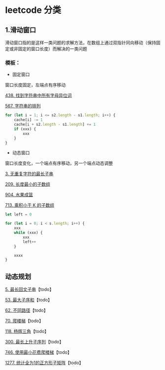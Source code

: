 # leetcode 分类

## 1.滑动窗口
滑动窗口指的是这样一类问题的求解方法，在数组上通过双指针同向移动（保持固定或非固定的窗口长度）而解决的一类问题

### 模板：
- 固定窗口

窗口长度固定，左端点有序移动

[438. 找到字符串中所有字母异位词](https://leetcode.cn/problems/find-all-anagrams-in-a-string/)

[567. 字符串的排列](https://leetcode.cn/problems/permutation-in-string/)

``` ts
for (let i = 1; i <= s2.length - s1.length; i++) {
	cache[i] -= 1
	cache[i + s2.length - s1.length] += 1
	if (xxx) {
		xxx
	}
}

```


- 动态窗口

窗口长度变化，一个端点有序移动，另一个端点动态调整

[3. 无重复字符的最长子串](https://leetcode.cn/problems/longest-substring-without-repeating-characters/)


[209. 长度最小的子数组](https://leetcode.cn/problems/minimum-size-subarray-sum/)


[904. 水果成篮](https://leetcode.cn/problems/fruit-into-baskets/) 

[713. 乘积小于 K 的子数组](https://leetcode.cn/problems/subarray-product-less-than-k/)

``` ts
let left = 0

for (let i = 0; i < s.length; i++) {
	xxx
	while (xxx) {
		xxx
		left++
	}

	xxxx
}
```

## 动态规划

[5. 最长回文子串](https://leetcode.cn/problems/longest-palindromic-substring/)【todo】

[53. 最大子序和](https://leetcode.cn/problems/maximum-subarray/)【todo】

[62. 不同路径](https://leetcode.cn/problems/unique-paths/)【todo】

[70. 爬楼梯](https://leetcode.cn/problems/climbing-stairs/)【todo】

[118. 杨辉三角](https://leetcode.cn/problems/pascals-triangle/)【todo】

[300. 最长上升子序列](https://leetcode.cn/problems/longest-increasing-subsequence/)【todo】

[746. 使用最小花费爬楼梯](https://leetcode.cn/problems/min-cost-climbing-stairs/)【todo】

[1277. 统计全为1的正方形子矩阵](https://leetcode.cn/problems/count-square-submatrices-with-all-ones/)【todo】
